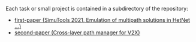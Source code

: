 Each task or small project is contained in a subdirectory of the repository:

 - [first-paper (SimuTools 2021, Emulation of multipath solutions in HetNet ...)](./paper-02/paper-emulation.md)
 - [second-paper (Cross-layer path manager for V2X)](./paper-cross-layer)
 

